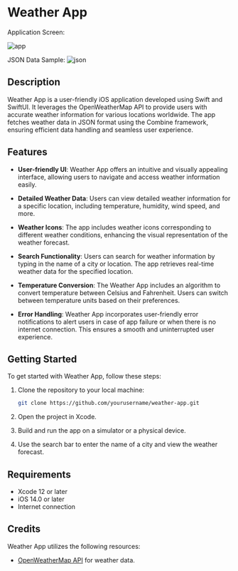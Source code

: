 # Weather App
Application Screen:

![app](https://github.com/ancuong1610/Mobile-Weather/assets/66347972/cc08ab5d-8f72-4497-b926-73e2818c6763)

JSON Data Sample:
![json](https://github.com/ancuong1610/Mobile-Weather/assets/66347972/f463d7ac-374d-477f-a9e0-fd3c365d099a)

## Description

Weather App is a user-friendly iOS application developed using Swift and SwiftUI. It leverages the OpenWeatherMap API to provide users with accurate weather information for various locations worldwide. The app fetches weather data in JSON format using the Combine framework, ensuring efficient data handling and seamless user experience.

## Features

- **User-friendly UI**: Weather App offers an intuitive and visually appealing interface, allowing users to navigate and access weather information easily.
  
- **Detailed Weather Data**: Users can view detailed weather information for a specific location, including temperature, humidity, wind speed, and more.
  
- **Weather Icons**: The app includes weather icons corresponding to different weather conditions, enhancing the visual representation of the weather forecast.
  
- **Search Functionality**: Users can search for weather information by typing in the name of a city or location. The app retrieves real-time weather data for the specified location.

- **Temperature Conversion**: The Weather App includes an algorithm to convert temperature between Celsius and Fahrenheit. Users can switch between temperature units based on their preferences.
  
- **Error Handling**: Weather App incorporates user-friendly error notifications to alert users in case of app failure or when there is no internet connection. This ensures a smooth and uninterrupted user experience.

## Getting Started

To get started with Weather App, follow these steps:

1. Clone the repository to your local machine:

   ```bash
   git clone https://github.com/yourusername/weather-app.git
   ```

2. Open the project in Xcode.

3. Build and run the app on a simulator or a physical device.

4. Use the search bar to enter the name of a city and view the weather forecast.

## Requirements

- Xcode 12 or later
- iOS 14.0 or later
- Internet connection

## Credits

Weather App utilizes the following resources:

- [OpenWeatherMap API](https://openweathermap.org/api) for weather data.

